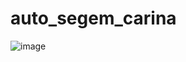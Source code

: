 # auto_segem_carina


![image](https://user-images.githubusercontent.com/30948539/168642320-c89d46f9-7825-4283-bfdd-337c7154c7e6.png)
